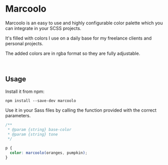 # Marcoolo

Marcoolo is an easy to use and highly configurable color palette which you can integrate in your SCSS projects.  

It's filled with colors I use on a daily base for my freelance clients and personal projects.

The added colors are in rgba format so they are fully adjustable.

<br>

## Usage

Install it from npm:

```console
npm install --save-dev marcoolo
```

Use it in your Sass files by calling the function provided with the correct parameters.

```scss
/**
 * @param {string} base-color
 * @param {string} tone
 */

p {
  color: marcoolo(oranges, pumpkin);
}
```